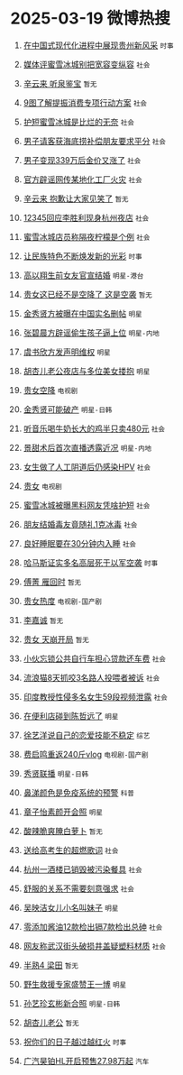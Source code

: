 # 2025-03-19 微博热搜 
1. [在中国式现代化进程中展现贵州新风采](https://m.weibo.cn/search?containerid=100103type%3D1%26t%3D10%26q%3D%23%E5%9C%A8%E4%B8%AD%E5%9B%BD%E5%BC%8F%E7%8E%B0%E4%BB%A3%E5%8C%96%E8%BF%9B%E7%A8%8B%E4%B8%AD%E5%B1%95%E7%8E%B0%E8%B4%B5%E5%B7%9E%E6%96%B0%E9%A3%8E%E9%87%87%23&stream_entry_id=51&isnewpage=1&extparam=seat%3D1%26pos%3D0%26stream_entry_id%3D51%26c_type%3D51%26dgr%3D0%26cate%3D10103%26q%3D%2523%25E5%259C%25A8%25E4%25B8%25AD%25E5%259B%25BD%25E5%25BC%258F%25E7%258E%25B0%25E4%25BB%25A3%25E5%258C%2596%25E8%25BF%259B%25E7%25A8%258B%25E4%25B8%25AD%25E5%25B1%2595%25E7%258E%25B0%25E8%25B4%25B5%25E5%25B7%259E%25E6%2596%25B0%25E9%25A3%258E%25E9%2587%2587%2523%26filter_type%3Drealtimehot%26display_time%3D1742315330%26pre_seqid%3D174231533080904143943113) `时事` 

2. [媒体评蜜雪冰城别把宽容变纵容](https://m.weibo.cn/search?containerid=100103type%3D1%26t%3D10%26q%3D%23%E5%AA%92%E4%BD%93%E8%AF%84%E8%9C%9C%E9%9B%AA%E5%86%B0%E5%9F%8E%E5%88%AB%E6%8A%8A%E5%AE%BD%E5%AE%B9%E5%8F%98%E7%BA%B5%E5%AE%B9%23&stream_entry_id=31&isnewpage=1&extparam=seat%3D1%26pos%3D0%26flag%3D2%26realpos%3D1%26lcate%3D5001%26filter_type%3Drealtimehot%26c_type%3D31%26dgr%3D0%26band_rank%3D1%26cate%3D5001%26stream_entry_id%3D31%26q%3D%2523%25E5%25AA%2592%25E4%25BD%2593%25E8%25AF%2584%25E8%259C%259C%25E9%259B%25AA%25E5%2586%25B0%25E5%259F%258E%25E5%2588%25AB%25E6%258A%258A%25E5%25AE%25BD%25E5%25AE%25B9%25E5%258F%2598%25E7%25BA%25B5%25E5%25AE%25B9%2523%26display_time%3D1742315330%26pre_seqid%3D174231533080904143943113) `社会` 

3. [辛云来 听泉鉴宝](https://m.weibo.cn/search?containerid=100103type%3D1%26t%3D10%26q%3D%E8%BE%9B%E4%BA%91%E6%9D%A5+%E5%90%AC%E6%B3%89%E9%89%B4%E5%AE%9D&stream_entry_id=31&isnewpage=1&extparam=seat%3D1%26pos%3D1%26flag%3D2%26realpos%3D2%26lcate%3D5001%26filter_type%3Drealtimehot%26c_type%3D31%26dgr%3D0%26band_rank%3D2%26cate%3D5001%26stream_entry_id%3D31%26q%3D%25E8%25BE%259B%25E4%25BA%2591%25E6%259D%25A5%2520%25E5%2590%25AC%25E6%25B3%2589%25E9%2589%25B4%25E5%25AE%259D%26display_time%3D1742315330%26pre_seqid%3D174231533080904143943113) `暂无` 

4. [9图了解提振消费专项行动方案](https://m.weibo.cn/search?containerid=100103type%3D1%26t%3D10%26q%3D%239%E5%9B%BE%E4%BA%86%E8%A7%A3%E6%8F%90%E6%8C%AF%E6%B6%88%E8%B4%B9%E4%B8%93%E9%A1%B9%E8%A1%8C%E5%8A%A8%E6%96%B9%E6%A1%88%23&stream_entry_id=31&isnewpage=1&extparam=seat%3D1%26pos%3D2%26flag%3D0%26realpos%3D3%26lcate%3D5001%26filter_type%3Drealtimehot%26c_type%3D31%26dgr%3D0%26band_rank%3D3%26cate%3D5001%26stream_entry_id%3D31%26q%3D%25239%25E5%259B%25BE%25E4%25BA%2586%25E8%25A7%25A3%25E6%258F%2590%25E6%258C%25AF%25E6%25B6%2588%25E8%25B4%25B9%25E4%25B8%2593%25E9%25A1%25B9%25E8%25A1%258C%25E5%258A%25A8%25E6%2596%25B9%25E6%25A1%2588%2523%26display_time%3D1742315330%26pre_seqid%3D174231533080904143943113) `社会` 

5. [护短蜜雪冰城是比烂的无奈](https://m.weibo.cn/search?containerid=100103type%3D1%26t%3D10%26q%3D%23%E6%8A%A4%E7%9F%AD%E8%9C%9C%E9%9B%AA%E5%86%B0%E5%9F%8E%E6%98%AF%E6%AF%94%E7%83%82%E7%9A%84%E6%97%A0%E5%A5%88%23&stream_entry_id=31&isnewpage=1&extparam=seat%3D1%26pos%3D3%26flag%3D1%26realpos%3D4%26lcate%3D5001%26filter_type%3Drealtimehot%26c_type%3D31%26dgr%3D0%26band_rank%3D4%26cate%3D5001%26stream_entry_id%3D31%26q%3D%2523%25E6%258A%25A4%25E7%259F%25AD%25E8%259C%259C%25E9%259B%25AA%25E5%2586%25B0%25E5%259F%258E%25E6%2598%25AF%25E6%25AF%2594%25E7%2583%2582%25E7%259A%2584%25E6%2597%25A0%25E5%25A5%2588%2523%26display_time%3D1742315330%26pre_seqid%3D174231533080904143943113) `社会` 

6. [男子请客获海底捞补偿朋友要求平分](https://m.weibo.cn/search?containerid=100103type%3D1%26t%3D10%26q%3D%23%E7%94%B7%E5%AD%90%E8%AF%B7%E5%AE%A2%E8%8E%B7%E6%B5%B7%E5%BA%95%E6%8D%9E%E8%A1%A5%E5%81%BF%E6%9C%8B%E5%8F%8B%E8%A6%81%E6%B1%82%E5%B9%B3%E5%88%86%23&stream_entry_id=31&isnewpage=1&extparam=seat%3D1%26pos%3D4%26flag%3D0%26realpos%3D5%26lcate%3D5001%26filter_type%3Drealtimehot%26c_type%3D31%26dgr%3D0%26band_rank%3D5%26cate%3D5001%26stream_entry_id%3D31%26q%3D%2523%25E7%2594%25B7%25E5%25AD%2590%25E8%25AF%25B7%25E5%25AE%25A2%25E8%258E%25B7%25E6%25B5%25B7%25E5%25BA%2595%25E6%258D%259E%25E8%25A1%25A5%25E5%2581%25BF%25E6%259C%258B%25E5%258F%258B%25E8%25A6%2581%25E6%25B1%2582%25E5%25B9%25B3%25E5%2588%2586%2523%26display_time%3D1742315330%26pre_seqid%3D174231533080904143943113) `社会` 

7. [男子变现339万后金价又涨了](https://m.weibo.cn/search?containerid=100103type%3D1%26t%3D10%26q%3D%23%E7%94%B7%E5%AD%90%E5%8F%98%E7%8E%B0339%E4%B8%87%E5%90%8E%E9%87%91%E4%BB%B7%E5%8F%88%E6%B6%A8%E4%BA%86%23&stream_entry_id=31&isnewpage=1&extparam=seat%3D1%26pos%3D5%26flag%3D1%26realpos%3D6%26lcate%3D5001%26filter_type%3Drealtimehot%26c_type%3D31%26dgr%3D0%26band_rank%3D6%26cate%3D5001%26stream_entry_id%3D31%26q%3D%2523%25E7%2594%25B7%25E5%25AD%2590%25E5%258F%2598%25E7%258E%25B0339%25E4%25B8%2587%25E5%2590%258E%25E9%2587%2591%25E4%25BB%25B7%25E5%258F%2588%25E6%25B6%25A8%25E4%25BA%2586%2523%26display_time%3D1742315330%26pre_seqid%3D174231533080904143943113) `社会` 

8. [官方辟谣网传某地化工厂火灾](https://m.weibo.cn/search?containerid=100103type%3D1%26t%3D10%26q%3D%23%E5%AE%98%E6%96%B9%E8%BE%9F%E8%B0%A3%E7%BD%91%E4%BC%A0%E6%9F%90%E5%9C%B0%E5%8C%96%E5%B7%A5%E5%8E%82%E7%81%AB%E7%81%BE%23&stream_entry_id=31&isnewpage=1&extparam=seat%3D1%26pos%3D6%26is_ad_pos%3D1%26lcate%3D5001%26filter_type%3Drealtimehot%26stream_entry_id%3D31%26c_type%3D31%26dgr%3D0%26band_rank%3D7%26cate%3D5001%26q%3D%2523%25E5%25AE%2598%25E6%2596%25B9%25E8%25BE%259F%25E8%25B0%25A3%25E7%25BD%2591%25E4%25BC%25A0%25E6%259F%2590%25E5%259C%25B0%25E5%258C%2596%25E5%25B7%25A5%25E5%258E%2582%25E7%2581%25AB%25E7%2581%25BE%2523%26adid%3D279358%26display_time%3D1742315330%26pre_seqid%3D174231533080904143943113) `社会` 

9. [辛云来 抱歉让大家见笑了](https://m.weibo.cn/search?containerid=100103type%3D1%26t%3D10%26q%3D%E8%BE%9B%E4%BA%91%E6%9D%A5+%E6%8A%B1%E6%AD%89%E8%AE%A9%E5%A4%A7%E5%AE%B6%E8%A7%81%E7%AC%91%E4%BA%86&stream_entry_id=31&isnewpage=1&extparam=seat%3D1%26pos%3D7%26flag%3D1%26realpos%3D7%26lcate%3D5001%26filter_type%3Drealtimehot%26c_type%3D31%26dgr%3D0%26band_rank%3D7%26cate%3D5001%26stream_entry_id%3D31%26q%3D%25E8%25BE%259B%25E4%25BA%2591%25E6%259D%25A5%2520%25E6%258A%25B1%25E6%25AD%2589%25E8%25AE%25A9%25E5%25A4%25A7%25E5%25AE%25B6%25E8%25A7%2581%25E7%25AC%2591%25E4%25BA%2586%26display_time%3D1742315330%26pre_seqid%3D174231533080904143943113) `暂无` 

10. [12345回应李胜利现身杭州夜店](https://m.weibo.cn/search?containerid=100103type%3D1%26t%3D10%26q%3D%2312345%E5%9B%9E%E5%BA%94%E6%9D%8E%E8%83%9C%E5%88%A9%E7%8E%B0%E8%BA%AB%E6%9D%AD%E5%B7%9E%E5%A4%9C%E5%BA%97%23&stream_entry_id=31&isnewpage=1&extparam=seat%3D1%26pos%3D8%26flag%3D0%26realpos%3D8%26lcate%3D5001%26filter_type%3Drealtimehot%26c_type%3D31%26dgr%3D0%26band_rank%3D8%26cate%3D5001%26stream_entry_id%3D31%26q%3D%252312345%25E5%259B%259E%25E5%25BA%2594%25E6%259D%258E%25E8%2583%259C%25E5%2588%25A9%25E7%258E%25B0%25E8%25BA%25AB%25E6%259D%25AD%25E5%25B7%259E%25E5%25A4%259C%25E5%25BA%2597%2523%26display_time%3D1742315330%26pre_seqid%3D174231533080904143943113) `社会` 

11. [蜜雪冰城店员称隔夜柠檬是个例](https://m.weibo.cn/search?containerid=100103type%3D1%26t%3D10%26q%3D%23%E8%9C%9C%E9%9B%AA%E5%86%B0%E5%9F%8E%E5%BA%97%E5%91%98%E7%A7%B0%E9%9A%94%E5%A4%9C%E6%9F%A0%E6%AA%AC%E6%98%AF%E4%B8%AA%E4%BE%8B%23&stream_entry_id=31&isnewpage=1&extparam=seat%3D1%26pos%3D9%26flag%3D0%26realpos%3D9%26lcate%3D5001%26filter_type%3Drealtimehot%26c_type%3D31%26dgr%3D0%26band_rank%3D9%26cate%3D5001%26stream_entry_id%3D31%26q%3D%2523%25E8%259C%259C%25E9%259B%25AA%25E5%2586%25B0%25E5%259F%258E%25E5%25BA%2597%25E5%2591%2598%25E7%25A7%25B0%25E9%259A%2594%25E5%25A4%259C%25E6%259F%25A0%25E6%25AA%25AC%25E6%2598%25AF%25E4%25B8%25AA%25E4%25BE%258B%2523%26display_time%3D1742315330%26pre_seqid%3D174231533080904143943113) `社会` 

12. [让民族特色不断焕发新的光彩](https://m.weibo.cn/search?containerid=100103type%3D1%26t%3D10%26q%3D%23%E8%AE%A9%E6%B0%91%E6%97%8F%E7%89%B9%E8%89%B2%E4%B8%8D%E6%96%AD%E7%84%95%E5%8F%91%E6%96%B0%E7%9A%84%E5%85%89%E5%BD%A9%23&stream_entry_id=31&isnewpage=1&extparam=seat%3D1%26pos%3D10%26flag%3D1%26realpos%3D10%26lcate%3D5001%26filter_type%3Drealtimehot%26c_type%3D31%26dgr%3D0%26band_rank%3D10%26cate%3D5001%26stream_entry_id%3D31%26q%3D%2523%25E8%25AE%25A9%25E6%25B0%2591%25E6%2597%258F%25E7%2589%25B9%25E8%2589%25B2%25E4%25B8%258D%25E6%2596%25AD%25E7%2584%2595%25E5%258F%2591%25E6%2596%25B0%25E7%259A%2584%25E5%2585%2589%25E5%25BD%25A9%2523%26display_time%3D1742315330%26pre_seqid%3D174231533080904143943113) `时事` 

13. [高以翔生前女友官宣结婚](https://m.weibo.cn/search?containerid=100103type%3D1%26t%3D10%26q%3D%23%E9%AB%98%E4%BB%A5%E7%BF%94%E7%94%9F%E5%89%8D%E5%A5%B3%E5%8F%8B%E5%AE%98%E5%AE%A3%E7%BB%93%E5%A9%9A%23&stream_entry_id=31&isnewpage=1&extparam=seat%3D1%26pos%3D11%26flag%3D2%26realpos%3D11%26lcate%3D5001%26filter_type%3Drealtimehot%26c_type%3D31%26dgr%3D0%26band_rank%3D11%26cate%3D5001%26stream_entry_id%3D31%26q%3D%2523%25E9%25AB%2598%25E4%25BB%25A5%25E7%25BF%2594%25E7%2594%259F%25E5%2589%258D%25E5%25A5%25B3%25E5%258F%258B%25E5%25AE%2598%25E5%25AE%25A3%25E7%25BB%2593%25E5%25A9%259A%2523%26display_time%3D1742315330%26pre_seqid%3D174231533080904143943113) `明星-港台` 

14. [贵女这已经不是空降了 这是空袭](https://m.weibo.cn/search?containerid=100103type%3D1%26t%3D10%26q%3D%E8%B4%B5%E5%A5%B3%E8%BF%99%E5%B7%B2%E7%BB%8F%E4%B8%8D%E6%98%AF%E7%A9%BA%E9%99%8D%E4%BA%86+%E8%BF%99%E6%98%AF%E7%A9%BA%E8%A2%AD&stream_entry_id=31&isnewpage=1&extparam=seat%3D1%26pos%3D12%26flag%3D2%26realpos%3D12%26lcate%3D5001%26filter_type%3Drealtimehot%26c_type%3D31%26dgr%3D0%26band_rank%3D12%26cate%3D5001%26stream_entry_id%3D31%26q%3D%25E8%25B4%25B5%25E5%25A5%25B3%25E8%25BF%2599%25E5%25B7%25B2%25E7%25BB%258F%25E4%25B8%258D%25E6%2598%25AF%25E7%25A9%25BA%25E9%2599%258D%25E4%25BA%2586%2520%25E8%25BF%2599%25E6%2598%25AF%25E7%25A9%25BA%25E8%25A2%25AD%26display_time%3D1742315330%26pre_seqid%3D174231533080904143943113) `暂无` 

15. [金秀贤方被曝在中国实名删帖](https://m.weibo.cn/search?containerid=100103type%3D1%26t%3D10%26q%3D%23%E9%87%91%E7%A7%80%E8%B4%A4%E6%96%B9%E8%A2%AB%E6%9B%9D%E5%9C%A8%E4%B8%AD%E5%9B%BD%E5%AE%9E%E5%90%8D%E5%88%A0%E5%B8%96%23&stream_entry_id=31&isnewpage=1&extparam=seat%3D1%26pos%3D13%26flag%3D2%26realpos%3D13%26lcate%3D5001%26filter_type%3Drealtimehot%26c_type%3D31%26dgr%3D0%26band_rank%3D13%26cate%3D5001%26stream_entry_id%3D31%26q%3D%2523%25E9%2587%2591%25E7%25A7%2580%25E8%25B4%25A4%25E6%2596%25B9%25E8%25A2%25AB%25E6%259B%259D%25E5%259C%25A8%25E4%25B8%25AD%25E5%259B%25BD%25E5%25AE%259E%25E5%2590%258D%25E5%2588%25A0%25E5%25B8%2596%2523%26display_time%3D1742315330%26pre_seqid%3D174231533080904143943113) `明星` 

16. [张碧晨方辟谣偷生孩子逼上位](https://m.weibo.cn/search?containerid=100103type%3D1%26t%3D10%26q%3D%23%E5%BC%A0%E7%A2%A7%E6%99%A8%E6%96%B9%E8%BE%9F%E8%B0%A3%E5%81%B7%E7%94%9F%E5%AD%A9%E5%AD%90%E9%80%BC%E4%B8%8A%E4%BD%8D%23&stream_entry_id=31&isnewpage=1&extparam=seat%3D1%26pos%3D14%26flag%3D0%26realpos%3D14%26lcate%3D5001%26filter_type%3Drealtimehot%26c_type%3D31%26dgr%3D0%26band_rank%3D14%26cate%3D5001%26stream_entry_id%3D31%26q%3D%2523%25E5%25BC%25A0%25E7%25A2%25A7%25E6%2599%25A8%25E6%2596%25B9%25E8%25BE%259F%25E8%25B0%25A3%25E5%2581%25B7%25E7%2594%259F%25E5%25AD%25A9%25E5%25AD%2590%25E9%2580%25BC%25E4%25B8%258A%25E4%25BD%258D%2523%26display_time%3D1742315330%26pre_seqid%3D174231533080904143943113) `明星-内地` 

17. [虞书欣方发声明维权](https://m.weibo.cn/search?containerid=100103type%3D1%26t%3D10%26q%3D%23%E8%99%9E%E4%B9%A6%E6%AC%A3%E6%96%B9%E5%8F%91%E5%A3%B0%E6%98%8E%E7%BB%B4%E6%9D%83%23&stream_entry_id=31&isnewpage=1&extparam=seat%3D1%26pos%3D15%26flag%3D2%26realpos%3D15%26lcate%3D5001%26filter_type%3Drealtimehot%26c_type%3D31%26dgr%3D0%26band_rank%3D15%26cate%3D5001%26stream_entry_id%3D31%26q%3D%2523%25E8%2599%259E%25E4%25B9%25A6%25E6%25AC%25A3%25E6%2596%25B9%25E5%258F%2591%25E5%25A3%25B0%25E6%2598%258E%25E7%25BB%25B4%25E6%259D%2583%2523%26display_time%3D1742315330%26pre_seqid%3D174231533080904143943113) `明星` 

18. [胡杏儿老公夜店与多位美女搂抱](https://m.weibo.cn/search?containerid=100103type%3D1%26t%3D10%26q%3D%23%E8%83%A1%E6%9D%8F%E5%84%BF%E8%80%81%E5%85%AC%E5%A4%9C%E5%BA%97%E4%B8%8E%E5%A4%9A%E4%BD%8D%E7%BE%8E%E5%A5%B3%E6%90%82%E6%8A%B1%23&stream_entry_id=31&isnewpage=1&extparam=seat%3D1%26pos%3D16%26flag%3D0%26realpos%3D16%26lcate%3D5001%26filter_type%3Drealtimehot%26c_type%3D31%26dgr%3D0%26band_rank%3D16%26cate%3D5001%26stream_entry_id%3D31%26q%3D%2523%25E8%2583%25A1%25E6%259D%258F%25E5%2584%25BF%25E8%2580%2581%25E5%2585%25AC%25E5%25A4%259C%25E5%25BA%2597%25E4%25B8%258E%25E5%25A4%259A%25E4%25BD%258D%25E7%25BE%258E%25E5%25A5%25B3%25E6%2590%2582%25E6%258A%25B1%2523%26display_time%3D1742315330%26pre_seqid%3D174231533080904143943113) `明星` 

19. [贵女空降](https://m.weibo.cn/search?containerid=100103type%3D1%26t%3D10%26q%3D%23%E8%B4%B5%E5%A5%B3%E7%A9%BA%E9%99%8D%23&stream_entry_id=31&isnewpage=1&extparam=seat%3D1%26pos%3D17%26flag%3D0%26realpos%3D17%26lcate%3D5001%26filter_type%3Drealtimehot%26c_type%3D31%26dgr%3D0%26band_rank%3D17%26cate%3D5001%26stream_entry_id%3D31%26q%3D%2523%25E8%25B4%25B5%25E5%25A5%25B3%25E7%25A9%25BA%25E9%2599%258D%2523%26display_time%3D1742315330%26pre_seqid%3D174231533080904143943113) `电视剧` 

20. [金秀贤可能破产](https://m.weibo.cn/search?containerid=100103type%3D1%26t%3D10%26q%3D%23%E9%87%91%E7%A7%80%E8%B4%A4%E5%8F%AF%E8%83%BD%E7%A0%B4%E4%BA%A7%23&stream_entry_id=31&isnewpage=1&extparam=seat%3D1%26pos%3D18%26flag%3D2%26realpos%3D18%26lcate%3D5001%26filter_type%3Drealtimehot%26c_type%3D31%26dgr%3D0%26band_rank%3D18%26cate%3D5001%26stream_entry_id%3D31%26q%3D%2523%25E9%2587%2591%25E7%25A7%2580%25E8%25B4%25A4%25E5%258F%25AF%25E8%2583%25BD%25E7%25A0%25B4%25E4%25BA%25A7%2523%26display_time%3D1742315330%26pre_seqid%3D174231533080904143943113) `明星-日韩` 

21. [听音乐喝牛奶长大的鸡半只卖480元](https://m.weibo.cn/search?containerid=100103type%3D1%26t%3D10%26q%3D%23%E5%90%AC%E9%9F%B3%E4%B9%90%E5%96%9D%E7%89%9B%E5%A5%B6%E9%95%BF%E5%A4%A7%E7%9A%84%E9%B8%A1%E5%8D%8A%E5%8F%AA%E5%8D%96480%E5%85%83%23&stream_entry_id=31&isnewpage=1&extparam=seat%3D1%26pos%3D19%26flag%3D1%26realpos%3D19%26lcate%3D5001%26filter_type%3Drealtimehot%26c_type%3D31%26dgr%3D0%26band_rank%3D19%26cate%3D5001%26stream_entry_id%3D31%26q%3D%2523%25E5%2590%25AC%25E9%259F%25B3%25E4%25B9%2590%25E5%2596%259D%25E7%2589%259B%25E5%25A5%25B6%25E9%2595%25BF%25E5%25A4%25A7%25E7%259A%2584%25E9%25B8%25A1%25E5%258D%258A%25E5%258F%25AA%25E5%258D%2596480%25E5%2585%2583%2523%26display_time%3D1742315330%26pre_seqid%3D174231533080904143943113) `社会` 

22. [景甜术后首次直播透露近况](https://m.weibo.cn/search?containerid=100103type%3D1%26t%3D10%26q%3D%23%E6%99%AF%E7%94%9C%E6%9C%AF%E5%90%8E%E9%A6%96%E6%AC%A1%E7%9B%B4%E6%92%AD%E9%80%8F%E9%9C%B2%E8%BF%91%E5%86%B5%23&stream_entry_id=31&isnewpage=1&extparam=seat%3D1%26pos%3D20%26flag%3D0%26realpos%3D20%26lcate%3D5001%26filter_type%3Drealtimehot%26c_type%3D31%26dgr%3D0%26band_rank%3D20%26cate%3D5001%26stream_entry_id%3D31%26q%3D%2523%25E6%2599%25AF%25E7%2594%259C%25E6%259C%25AF%25E5%2590%258E%25E9%25A6%2596%25E6%25AC%25A1%25E7%259B%25B4%25E6%2592%25AD%25E9%2580%258F%25E9%259C%25B2%25E8%25BF%2591%25E5%2586%25B5%2523%26display_time%3D1742315330%26pre_seqid%3D174231533080904143943113) `明星-内地` 

23. [女生做了人工阴道后仍感染HPV](https://m.weibo.cn/search?containerid=100103type%3D1%26t%3D10%26q%3D%23%E5%A5%B3%E7%94%9F%E5%81%9A%E4%BA%86%E4%BA%BA%E5%B7%A5%E9%98%B4%E9%81%93%E5%90%8E%E4%BB%8D%E6%84%9F%E6%9F%93HPV%23&stream_entry_id=31&isnewpage=1&extparam=seat%3D1%26pos%3D21%26flag%3D0%26realpos%3D21%26lcate%3D5001%26filter_type%3Drealtimehot%26c_type%3D31%26dgr%3D0%26band_rank%3D21%26cate%3D5001%26stream_entry_id%3D31%26q%3D%2523%25E5%25A5%25B3%25E7%2594%259F%25E5%2581%259A%25E4%25BA%2586%25E4%25BA%25BA%25E5%25B7%25A5%25E9%2598%25B4%25E9%2581%2593%25E5%2590%258E%25E4%25BB%258D%25E6%2584%259F%25E6%259F%2593HPV%2523%26display_time%3D1742315330%26pre_seqid%3D174231533080904143943113) `社会` 

24. [贵女](https://m.weibo.cn/search?containerid=100103type%3D1%26t%3D10%26q%3D%E8%B4%B5%E5%A5%B3&stream_entry_id=31&isnewpage=1&extparam=seat%3D1%26pos%3D22%26flag%3D1%26realpos%3D22%26lcate%3D5001%26filter_type%3Drealtimehot%26c_type%3D31%26dgr%3D0%26band_rank%3D22%26cate%3D5001%26stream_entry_id%3D31%26q%3D%25E8%25B4%25B5%25E5%25A5%25B3%26display_time%3D1742315330%26pre_seqid%3D174231533080904143943113) `电视剧` 

25. [蜜雪冰城被曝黑料网友凭啥护短](https://m.weibo.cn/search?containerid=100103type%3D1%26t%3D10%26q%3D%23%E8%9C%9C%E9%9B%AA%E5%86%B0%E5%9F%8E%E8%A2%AB%E6%9B%9D%E9%BB%91%E6%96%99%E7%BD%91%E5%8F%8B%E5%87%AD%E5%95%A5%E6%8A%A4%E7%9F%AD%23&stream_entry_id=31&isnewpage=1&extparam=seat%3D1%26pos%3D23%26flag%3D0%26realpos%3D23%26lcate%3D5001%26filter_type%3Drealtimehot%26c_type%3D31%26dgr%3D0%26band_rank%3D23%26cate%3D5001%26stream_entry_id%3D31%26q%3D%2523%25E8%259C%259C%25E9%259B%25AA%25E5%2586%25B0%25E5%259F%258E%25E8%25A2%25AB%25E6%259B%259D%25E9%25BB%2591%25E6%2596%2599%25E7%25BD%2591%25E5%258F%258B%25E5%2587%25AD%25E5%2595%25A5%25E6%258A%25A4%25E7%259F%25AD%2523%26display_time%3D1742315330%26pre_seqid%3D174231533080904143943113) `社会` 

26. [朋友结婚毒友竟随礼1克冰毒](https://m.weibo.cn/search?containerid=100103type%3D1%26t%3D10%26q%3D%23%E6%9C%8B%E5%8F%8B%E7%BB%93%E5%A9%9A%E6%AF%92%E5%8F%8B%E7%AB%9F%E9%9A%8F%E7%A4%BC1%E5%85%8B%E5%86%B0%E6%AF%92%23&stream_entry_id=31&isnewpage=1&extparam=seat%3D1%26pos%3D24%26flag%3D0%26realpos%3D24%26lcate%3D5001%26filter_type%3Drealtimehot%26c_type%3D31%26dgr%3D0%26band_rank%3D24%26cate%3D5001%26stream_entry_id%3D31%26q%3D%2523%25E6%259C%258B%25E5%258F%258B%25E7%25BB%2593%25E5%25A9%259A%25E6%25AF%2592%25E5%258F%258B%25E7%25AB%259F%25E9%259A%258F%25E7%25A4%25BC1%25E5%2585%258B%25E5%2586%25B0%25E6%25AF%2592%2523%26display_time%3D1742315330%26pre_seqid%3D174231533080904143943113) `社会` 

27. [良好睡眠要在30分钟内入睡](https://m.weibo.cn/search?containerid=100103type%3D1%26t%3D10%26q%3D%23%E8%89%AF%E5%A5%BD%E7%9D%A1%E7%9C%A0%E8%A6%81%E5%9C%A830%E5%88%86%E9%92%9F%E5%86%85%E5%85%A5%E7%9D%A1%23&stream_entry_id=31&isnewpage=1&extparam=seat%3D1%26pos%3D25%26flag%3D1%26realpos%3D25%26lcate%3D5001%26filter_type%3Drealtimehot%26c_type%3D31%26dgr%3D0%26band_rank%3D25%26cate%3D5001%26stream_entry_id%3D31%26q%3D%2523%25E8%2589%25AF%25E5%25A5%25BD%25E7%259D%25A1%25E7%259C%25A0%25E8%25A6%2581%25E5%259C%25A830%25E5%2588%2586%25E9%2592%259F%25E5%2586%2585%25E5%2585%25A5%25E7%259D%25A1%2523%26display_time%3D1742315330%26pre_seqid%3D174231533080904143943113) `社会` 

28. [哈马斯证实多名高层死于以军空袭](https://m.weibo.cn/search?containerid=100103type%3D1%26t%3D10%26q%3D%23%E5%93%88%E9%A9%AC%E6%96%AF%E8%AF%81%E5%AE%9E%E5%A4%9A%E5%90%8D%E9%AB%98%E5%B1%82%E6%AD%BB%E4%BA%8E%E4%BB%A5%E5%86%9B%E7%A9%BA%E8%A2%AD%23&stream_entry_id=31&isnewpage=1&extparam=seat%3D1%26pos%3D26%26flag%3D1%26realpos%3D26%26lcate%3D5001%26filter_type%3Drealtimehot%26c_type%3D31%26dgr%3D0%26band_rank%3D26%26cate%3D5001%26stream_entry_id%3D31%26q%3D%2523%25E5%2593%2588%25E9%25A9%25AC%25E6%2596%25AF%25E8%25AF%2581%25E5%25AE%259E%25E5%25A4%259A%25E5%2590%258D%25E9%25AB%2598%25E5%25B1%2582%25E6%25AD%25BB%25E4%25BA%258E%25E4%25BB%25A5%25E5%2586%259B%25E7%25A9%25BA%25E8%25A2%25AD%2523%26display_time%3D1742315330%26pre_seqid%3D174231533080904143943113) `时事` 

29. [傅菁 雁回时](https://m.weibo.cn/search?containerid=100103type%3D1%26t%3D10%26q%3D%E5%82%85%E8%8F%81+%E9%9B%81%E5%9B%9E%E6%97%B6&stream_entry_id=31&isnewpage=1&extparam=seat%3D1%26pos%3D27%26flag%3D0%26realpos%3D27%26lcate%3D5001%26filter_type%3Drealtimehot%26c_type%3D31%26dgr%3D0%26band_rank%3D27%26cate%3D5001%26stream_entry_id%3D31%26q%3D%25E5%2582%2585%25E8%258F%2581%2520%25E9%259B%2581%25E5%259B%259E%25E6%2597%25B6%26display_time%3D1742315330%26pre_seqid%3D174231533080904143943113) `暂无` 

30. [贵女热度](https://m.weibo.cn/search?containerid=100103type%3D1%26t%3D10%26q%3D%E8%B4%B5%E5%A5%B3%E7%83%AD%E5%BA%A6&stream_entry_id=31&isnewpage=1&extparam=seat%3D1%26pos%3D28%26flag%3D1%26realpos%3D28%26lcate%3D5001%26filter_type%3Drealtimehot%26c_type%3D31%26dgr%3D0%26band_rank%3D28%26cate%3D5001%26stream_entry_id%3D31%26q%3D%25E8%25B4%25B5%25E5%25A5%25B3%25E7%2583%25AD%25E5%25BA%25A6%26display_time%3D1742315330%26pre_seqid%3D174231533080904143943113) `电视剧-国产剧` 

31. [李嘉诚](https://m.weibo.cn/search?containerid=100103type%3D1%26t%3D10%26q%3D%E6%9D%8E%E5%98%89%E8%AF%9A&stream_entry_id=31&isnewpage=1&extparam=seat%3D1%26pos%3D29%26flag%3D0%26realpos%3D29%26lcate%3D5001%26filter_type%3Drealtimehot%26c_type%3D31%26dgr%3D0%26band_rank%3D29%26cate%3D5001%26stream_entry_id%3D31%26q%3D%25E6%259D%258E%25E5%2598%2589%25E8%25AF%259A%26display_time%3D1742315330%26pre_seqid%3D174231533080904143943113) `暂无` 

32. [贵女 天崩开局](https://m.weibo.cn/search?containerid=100103type%3D1%26t%3D10%26q%3D%E8%B4%B5%E5%A5%B3+%E5%A4%A9%E5%B4%A9%E5%BC%80%E5%B1%80&stream_entry_id=31&isnewpage=1&extparam=seat%3D1%26pos%3D30%26flag%3D0%26realpos%3D30%26lcate%3D5001%26filter_type%3Drealtimehot%26c_type%3D31%26dgr%3D0%26band_rank%3D30%26cate%3D5001%26stream_entry_id%3D31%26q%3D%25E8%25B4%25B5%25E5%25A5%25B3%2520%25E5%25A4%25A9%25E5%25B4%25A9%25E5%25BC%2580%25E5%25B1%2580%26display_time%3D1742315330%26pre_seqid%3D174231533080904143943113) `暂无` 

33. [小伙忘锁公共自行车担心贷款还车费](https://m.weibo.cn/search?containerid=100103type%3D1%26t%3D10%26q%3D%23%E5%B0%8F%E4%BC%99%E5%BF%98%E9%94%81%E5%85%AC%E5%85%B1%E8%87%AA%E8%A1%8C%E8%BD%A6%E6%8B%85%E5%BF%83%E8%B4%B7%E6%AC%BE%E8%BF%98%E8%BD%A6%E8%B4%B9%23&stream_entry_id=31&isnewpage=1&extparam=seat%3D1%26pos%3D31%26flag%3D0%26realpos%3D31%26lcate%3D5001%26filter_type%3Drealtimehot%26c_type%3D31%26dgr%3D0%26band_rank%3D31%26cate%3D5001%26stream_entry_id%3D31%26q%3D%2523%25E5%25B0%258F%25E4%25BC%2599%25E5%25BF%2598%25E9%2594%2581%25E5%2585%25AC%25E5%2585%25B1%25E8%2587%25AA%25E8%25A1%258C%25E8%25BD%25A6%25E6%258B%2585%25E5%25BF%2583%25E8%25B4%25B7%25E6%25AC%25BE%25E8%25BF%2598%25E8%25BD%25A6%25E8%25B4%25B9%2523%26display_time%3D1742315330%26pre_seqid%3D174231533080904143943113) `社会` 

34. [流浪猫8天抓咬3名路人投喂者被诉](https://m.weibo.cn/search?containerid=100103type%3D1%26t%3D10%26q%3D%23%E6%B5%81%E6%B5%AA%E7%8C%AB8%E5%A4%A9%E6%8A%93%E5%92%AC3%E5%90%8D%E8%B7%AF%E4%BA%BA%E6%8A%95%E5%96%82%E8%80%85%E8%A2%AB%E8%AF%89%23&stream_entry_id=31&isnewpage=1&extparam=seat%3D1%26pos%3D32%26flag%3D0%26realpos%3D32%26lcate%3D5001%26filter_type%3Drealtimehot%26c_type%3D31%26dgr%3D0%26band_rank%3D32%26cate%3D5001%26stream_entry_id%3D31%26q%3D%2523%25E6%25B5%2581%25E6%25B5%25AA%25E7%258C%25AB8%25E5%25A4%25A9%25E6%258A%2593%25E5%2592%25AC3%25E5%2590%258D%25E8%25B7%25AF%25E4%25BA%25BA%25E6%258A%2595%25E5%2596%2582%25E8%2580%2585%25E8%25A2%25AB%25E8%25AF%2589%2523%26display_time%3D1742315330%26pre_seqid%3D174231533080904143943113) `社会` 

35. [印度教授性侵多名女生59段视频泄露](https://m.weibo.cn/search?containerid=100103type%3D1%26t%3D10%26q%3D%23%E5%8D%B0%E5%BA%A6%E6%95%99%E6%8E%88%E6%80%A7%E4%BE%B5%E5%A4%9A%E5%90%8D%E5%A5%B3%E7%94%9F59%E6%AE%B5%E8%A7%86%E9%A2%91%E6%B3%84%E9%9C%B2%23&stream_entry_id=31&isnewpage=1&extparam=seat%3D1%26pos%3D33%26flag%3D0%26realpos%3D33%26lcate%3D5001%26filter_type%3Drealtimehot%26c_type%3D31%26dgr%3D0%26band_rank%3D33%26cate%3D5001%26stream_entry_id%3D31%26q%3D%2523%25E5%258D%25B0%25E5%25BA%25A6%25E6%2595%2599%25E6%258E%2588%25E6%2580%25A7%25E4%25BE%25B5%25E5%25A4%259A%25E5%2590%258D%25E5%25A5%25B3%25E7%2594%259F59%25E6%25AE%25B5%25E8%25A7%2586%25E9%25A2%2591%25E6%25B3%2584%25E9%259C%25B2%2523%26display_time%3D1742315330%26pre_seqid%3D174231533080904143943113) `社会` 

36. [在便利店碰到陈哲远了](https://m.weibo.cn/search?containerid=100103type%3D1%26t%3D10%26q%3D%23%E5%9C%A8%E4%BE%BF%E5%88%A9%E5%BA%97%E7%A2%B0%E5%88%B0%E9%99%88%E5%93%B2%E8%BF%9C%E4%BA%86%23&stream_entry_id=31&isnewpage=1&extparam=seat%3D1%26pos%3D34%26flag%3D1%26realpos%3D34%26lcate%3D5001%26filter_type%3Drealtimehot%26c_type%3D31%26dgr%3D0%26band_rank%3D34%26cate%3D5001%26stream_entry_id%3D31%26q%3D%2523%25E5%259C%25A8%25E4%25BE%25BF%25E5%2588%25A9%25E5%25BA%2597%25E7%25A2%25B0%25E5%2588%25B0%25E9%2599%2588%25E5%2593%25B2%25E8%25BF%259C%25E4%25BA%2586%2523%26display_time%3D1742315330%26pre_seqid%3D174231533080904143943113) `明星` 

37. [徐艺洋说自己的恋爱技能不稳定](https://m.weibo.cn/search?containerid=100103type%3D1%26t%3D10%26q%3D%E5%BE%90%E8%89%BA%E6%B4%8B%E8%AF%B4%E8%87%AA%E5%B7%B1%E7%9A%84%E6%81%8B%E7%88%B1%E6%8A%80%E8%83%BD%E4%B8%8D%E7%A8%B3%E5%AE%9A&stream_entry_id=31&isnewpage=1&extparam=seat%3D1%26pos%3D35%26flag%3D0%26realpos%3D35%26lcate%3D5001%26filter_type%3Drealtimehot%26c_type%3D31%26dgr%3D0%26band_rank%3D35%26cate%3D5001%26stream_entry_id%3D31%26q%3D%25E5%25BE%2590%25E8%2589%25BA%25E6%25B4%258B%25E8%25AF%25B4%25E8%2587%25AA%25E5%25B7%25B1%25E7%259A%2584%25E6%2581%258B%25E7%2588%25B1%25E6%258A%2580%25E8%2583%25BD%25E4%25B8%258D%25E7%25A8%25B3%25E5%25AE%259A%26display_time%3D1742315330%26pre_seqid%3D174231533080904143943113) `综艺` 

38. [费启鸣重返240斤vlog](https://m.weibo.cn/search?containerid=100103type%3D1%26t%3D10%26q%3D%E8%B4%B9%E5%90%AF%E9%B8%A3%E9%87%8D%E8%BF%94240%E6%96%A4vlog&stream_entry_id=31&isnewpage=1&extparam=seat%3D1%26pos%3D36%26flag%3D0%26realpos%3D36%26lcate%3D5001%26filter_type%3Drealtimehot%26c_type%3D31%26dgr%3D0%26band_rank%3D36%26cate%3D5001%26stream_entry_id%3D31%26q%3D%25E8%25B4%25B9%25E5%2590%25AF%25E9%25B8%25A3%25E9%2587%258D%25E8%25BF%2594240%25E6%2596%25A4vlog%26display_time%3D1742315330%26pre_seqid%3D174231533080904143943113) `电视剧-国产剧` 

39. [秀贤联播](https://m.weibo.cn/search?containerid=100103type%3D1%26t%3D10%26q%3D%23%E7%A7%80%E8%B4%A4%E8%81%94%E6%92%AD%23&stream_entry_id=31&isnewpage=1&extparam=seat%3D1%26pos%3D37%26flag%3D0%26realpos%3D37%26lcate%3D5001%26filter_type%3Drealtimehot%26c_type%3D31%26dgr%3D0%26band_rank%3D37%26cate%3D5001%26stream_entry_id%3D31%26q%3D%2523%25E7%25A7%2580%25E8%25B4%25A4%25E8%2581%2594%25E6%2592%25AD%2523%26display_time%3D1742315330%26pre_seqid%3D174231533080904143943113) `明星-日韩` 

40. [鼻涕颜色是免疫系统的预警](https://m.weibo.cn/search?containerid=100103type%3D1%26t%3D10%26q%3D%23%E9%BC%BB%E6%B6%95%E9%A2%9C%E8%89%B2%E6%98%AF%E5%85%8D%E7%96%AB%E7%B3%BB%E7%BB%9F%E7%9A%84%E9%A2%84%E8%AD%A6%23&stream_entry_id=31&isnewpage=1&extparam=seat%3D1%26pos%3D38%26flag%3D0%26realpos%3D38%26lcate%3D5001%26filter_type%3Drealtimehot%26c_type%3D31%26dgr%3D0%26band_rank%3D38%26cate%3D5001%26stream_entry_id%3D31%26q%3D%2523%25E9%25BC%25BB%25E6%25B6%2595%25E9%25A2%259C%25E8%2589%25B2%25E6%2598%25AF%25E5%2585%258D%25E7%2596%25AB%25E7%25B3%25BB%25E7%25BB%259F%25E7%259A%2584%25E9%25A2%2584%25E8%25AD%25A6%2523%26display_time%3D1742315330%26pre_seqid%3D174231533080904143943113) `科普` 

41. [章子怡素颜开会照](https://m.weibo.cn/search?containerid=100103type%3D1%26t%3D10%26q%3D%23%E7%AB%A0%E5%AD%90%E6%80%A1%E7%B4%A0%E9%A2%9C%E5%BC%80%E4%BC%9A%E7%85%A7%23&stream_entry_id=31&isnewpage=1&extparam=seat%3D1%26pos%3D39%26flag%3D0%26realpos%3D39%26lcate%3D5001%26filter_type%3Drealtimehot%26c_type%3D31%26dgr%3D0%26band_rank%3D39%26cate%3D5001%26stream_entry_id%3D31%26q%3D%2523%25E7%25AB%25A0%25E5%25AD%2590%25E6%2580%25A1%25E7%25B4%25A0%25E9%25A2%259C%25E5%25BC%2580%25E4%25BC%259A%25E7%2585%25A7%2523%26display_time%3D1742315330%26pre_seqid%3D174231533080904143943113) `明星` 

42. [酸辣脆爽腌白萝卜](https://m.weibo.cn/search?containerid=100103type%3D1%26t%3D10%26q%3D%E9%85%B8%E8%BE%A3%E8%84%86%E7%88%BD%E8%85%8C%E7%99%BD%E8%90%9D%E5%8D%9C&stream_entry_id=31&isnewpage=1&extparam=seat%3D1%26pos%3D40%26flag%3D1%26realpos%3D40%26lcate%3D5001%26filter_type%3Drealtimehot%26c_type%3D31%26dgr%3D0%26band_rank%3D40%26cate%3D5001%26stream_entry_id%3D31%26q%3D%25E9%2585%25B8%25E8%25BE%25A3%25E8%2584%2586%25E7%2588%25BD%25E8%2585%258C%25E7%2599%25BD%25E8%2590%259D%25E5%258D%259C%26display_time%3D1742315330%26pre_seqid%3D174231533080904143943113) `暂无` 

43. [送给高考生的超燃歌词](https://m.weibo.cn/search?containerid=100103type%3D1%26t%3D10%26q%3D%23%E9%80%81%E7%BB%99%E9%AB%98%E8%80%83%E7%94%9F%E7%9A%84%E8%B6%85%E7%87%83%E6%AD%8C%E8%AF%8D%23&stream_entry_id=31&isnewpage=1&extparam=seat%3D1%26pos%3D41%26flag%3D1%26realpos%3D41%26lcate%3D5001%26filter_type%3Drealtimehot%26c_type%3D31%26dgr%3D0%26band_rank%3D41%26cate%3D5001%26stream_entry_id%3D31%26q%3D%2523%25E9%2580%2581%25E7%25BB%2599%25E9%25AB%2598%25E8%2580%2583%25E7%2594%259F%25E7%259A%2584%25E8%25B6%2585%25E7%2587%2583%25E6%25AD%258C%25E8%25AF%258D%2523%26display_time%3D1742315330%26pre_seqid%3D174231533080904143943113) `社会` 

44. [杭州一酒楼已销毁被污染餐具](https://m.weibo.cn/search?containerid=100103type%3D1%26t%3D10%26q%3D%23%E6%9D%AD%E5%B7%9E%E4%B8%80%E9%85%92%E6%A5%BC%E5%B7%B2%E9%94%80%E6%AF%81%E8%A2%AB%E6%B1%A1%E6%9F%93%E9%A4%90%E5%85%B7%23&stream_entry_id=31&isnewpage=1&extparam=seat%3D1%26pos%3D42%26flag%3D0%26realpos%3D42%26lcate%3D5001%26filter_type%3Drealtimehot%26c_type%3D31%26dgr%3D0%26band_rank%3D42%26cate%3D5001%26stream_entry_id%3D31%26q%3D%2523%25E6%259D%25AD%25E5%25B7%259E%25E4%25B8%2580%25E9%2585%2592%25E6%25A5%25BC%25E5%25B7%25B2%25E9%2594%2580%25E6%25AF%2581%25E8%25A2%25AB%25E6%25B1%25A1%25E6%259F%2593%25E9%25A4%2590%25E5%2585%25B7%2523%26display_time%3D1742315330%26pre_seqid%3D174231533080904143943113) `社会` 

45. [舒服的关系不需要刻意强求](https://m.weibo.cn/search?containerid=100103type%3D1%26t%3D10%26q%3D%23%E8%88%92%E6%9C%8D%E7%9A%84%E5%85%B3%E7%B3%BB%E4%B8%8D%E9%9C%80%E8%A6%81%E5%88%BB%E6%84%8F%E5%BC%BA%E6%B1%82%23&stream_entry_id=31&isnewpage=1&extparam=seat%3D1%26pos%3D43%26flag%3D1%26realpos%3D43%26lcate%3D5001%26filter_type%3Drealtimehot%26c_type%3D31%26dgr%3D0%26band_rank%3D43%26cate%3D5001%26stream_entry_id%3D31%26q%3D%2523%25E8%2588%2592%25E6%259C%258D%25E7%259A%2584%25E5%2585%25B3%25E7%25B3%25BB%25E4%25B8%258D%25E9%259C%2580%25E8%25A6%2581%25E5%2588%25BB%25E6%2584%258F%25E5%25BC%25BA%25E6%25B1%2582%2523%26display_time%3D1742315330%26pre_seqid%3D174231533080904143943113) `社会` 

46. [吴映洁女儿小名叫妹子](https://m.weibo.cn/search?containerid=100103type%3D1%26t%3D10%26q%3D%23%E5%90%B4%E6%98%A0%E6%B4%81%E5%A5%B3%E5%84%BF%E5%B0%8F%E5%90%8D%E5%8F%AB%E5%A6%B9%E5%AD%90%23&stream_entry_id=31&isnewpage=1&extparam=seat%3D1%26pos%3D44%26flag%3D1%26realpos%3D44%26lcate%3D5001%26filter_type%3Drealtimehot%26c_type%3D31%26dgr%3D0%26band_rank%3D44%26cate%3D5001%26stream_entry_id%3D31%26q%3D%2523%25E5%2590%25B4%25E6%2598%25A0%25E6%25B4%2581%25E5%25A5%25B3%25E5%2584%25BF%25E5%25B0%258F%25E5%2590%258D%25E5%258F%25AB%25E5%25A6%25B9%25E5%25AD%2590%2523%26display_time%3D1742315330%26pre_seqid%3D174231533080904143943113) `明星` 

47. [零添加酱油12款检出镉7款检出总砷](https://m.weibo.cn/search?containerid=100103type%3D1%26t%3D10%26q%3D%23%E9%9B%B6%E6%B7%BB%E5%8A%A0%E9%85%B1%E6%B2%B912%E6%AC%BE%E6%A3%80%E5%87%BA%E9%95%897%E6%AC%BE%E6%A3%80%E5%87%BA%E6%80%BB%E7%A0%B7%23&stream_entry_id=31&isnewpage=1&extparam=seat%3D1%26pos%3D45%26flag%3D0%26realpos%3D45%26lcate%3D5001%26filter_type%3Drealtimehot%26c_type%3D31%26dgr%3D0%26band_rank%3D45%26cate%3D5001%26stream_entry_id%3D31%26q%3D%2523%25E9%259B%25B6%25E6%25B7%25BB%25E5%258A%25A0%25E9%2585%25B1%25E6%25B2%25B912%25E6%25AC%25BE%25E6%25A3%2580%25E5%2587%25BA%25E9%2595%25897%25E6%25AC%25BE%25E6%25A3%2580%25E5%2587%25BA%25E6%2580%25BB%25E7%25A0%25B7%2523%26display_time%3D1742315330%26pre_seqid%3D174231533080904143943113) `社会` 

48. [网友称武汉街头破损井盖疑塑料材质](https://m.weibo.cn/search?containerid=100103type%3D1%26t%3D10%26q%3D%23%E7%BD%91%E5%8F%8B%E7%A7%B0%E6%AD%A6%E6%B1%89%E8%A1%97%E5%A4%B4%E7%A0%B4%E6%8D%9F%E4%BA%95%E7%9B%96%E7%96%91%E5%A1%91%E6%96%99%E6%9D%90%E8%B4%A8%23&stream_entry_id=31&isnewpage=1&extparam=seat%3D1%26pos%3D46%26flag%3D1%26realpos%3D46%26lcate%3D5001%26filter_type%3Drealtimehot%26c_type%3D31%26dgr%3D0%26band_rank%3D46%26cate%3D5001%26stream_entry_id%3D31%26q%3D%2523%25E7%25BD%2591%25E5%258F%258B%25E7%25A7%25B0%25E6%25AD%25A6%25E6%25B1%2589%25E8%25A1%2597%25E5%25A4%25B4%25E7%25A0%25B4%25E6%258D%259F%25E4%25BA%2595%25E7%259B%2596%25E7%2596%2591%25E5%25A1%2591%25E6%2596%2599%25E6%259D%2590%25E8%25B4%25A8%2523%26display_time%3D1742315330%26pre_seqid%3D174231533080904143943113) `社会` 

49. [半熟4 梁田](https://m.weibo.cn/search?containerid=100103type%3D1%26t%3D10%26q%3D%E5%8D%8A%E7%86%9F4+%E6%A2%81%E7%94%B0&stream_entry_id=31&isnewpage=1&extparam=seat%3D1%26pos%3D47%26flag%3D0%26realpos%3D47%26lcate%3D5001%26filter_type%3Drealtimehot%26c_type%3D31%26dgr%3D0%26band_rank%3D47%26cate%3D5001%26stream_entry_id%3D31%26q%3D%25E5%258D%258A%25E7%2586%259F4%2520%25E6%25A2%2581%25E7%2594%25B0%26display_time%3D1742315330%26pre_seqid%3D174231533080904143943113) `暂无` 

50. [野生救援专家盛赞王一博](https://m.weibo.cn/search?containerid=100103type%3D1%26t%3D10%26q%3D%23%E9%87%8E%E7%94%9F%E6%95%91%E6%8F%B4%E4%B8%93%E5%AE%B6%E7%9B%9B%E8%B5%9E%E7%8E%8B%E4%B8%80%E5%8D%9A%23&stream_entry_id=31&isnewpage=1&extparam=seat%3D1%26pos%3D48%26flag%3D0%26realpos%3D48%26lcate%3D5001%26filter_type%3Drealtimehot%26c_type%3D31%26dgr%3D0%26band_rank%3D48%26cate%3D5001%26stream_entry_id%3D31%26q%3D%2523%25E9%2587%258E%25E7%2594%259F%25E6%2595%2591%25E6%258F%25B4%25E4%25B8%2593%25E5%25AE%25B6%25E7%259B%259B%25E8%25B5%259E%25E7%258E%258B%25E4%25B8%2580%25E5%258D%259A%2523%26display_time%3D1742315330%26pre_seqid%3D174231533080904143943113) `明星` 

51. [孙艺珍玄彬新合照](https://m.weibo.cn/search?containerid=100103type%3D1%26t%3D10%26q%3D%23%E5%AD%99%E8%89%BA%E7%8F%8D%E7%8E%84%E5%BD%AC%E6%96%B0%E5%90%88%E7%85%A7%23&stream_entry_id=31&isnewpage=1&extparam=seat%3D1%26pos%3D49%26flag%3D0%26realpos%3D49%26lcate%3D5001%26filter_type%3Drealtimehot%26c_type%3D31%26dgr%3D0%26band_rank%3D49%26cate%3D5001%26stream_entry_id%3D31%26q%3D%2523%25E5%25AD%2599%25E8%2589%25BA%25E7%258F%258D%25E7%258E%2584%25E5%25BD%25AC%25E6%2596%25B0%25E5%2590%2588%25E7%2585%25A7%2523%26display_time%3D1742315330%26pre_seqid%3D174231533080904143943113) `明星-日韩` 

52. [胡杏儿老公](https://m.weibo.cn/search?containerid=100103type%3D1%26t%3D10%26q%3D%E8%83%A1%E6%9D%8F%E5%84%BF%E8%80%81%E5%85%AC&stream_entry_id=31&isnewpage=1&extparam=seat%3D1%26pos%3D50%26flag%3D0%26realpos%3D50%26lcate%3D5001%26filter_type%3Drealtimehot%26c_type%3D31%26dgr%3D0%26band_rank%3D50%26cate%3D5001%26stream_entry_id%3D31%26q%3D%25E8%2583%25A1%25E6%259D%258F%25E5%2584%25BF%25E8%2580%2581%25E5%2585%25AC%26display_time%3D1742315330%26pre_seqid%3D174231533080904143943113) `暂无` 

53. [祝你们的日子越过越红火](https://m.weibo.cn/search?containerid=100103type%3D1%26t%3D10%26q%3D%23%E7%A5%9D%E4%BD%A0%E4%BB%AC%E7%9A%84%E6%97%A5%E5%AD%90%E8%B6%8A%E8%BF%87%E8%B6%8A%E7%BA%A2%E7%81%AB%23&stream_entry_id=51&isnewpage=1&extparam=seat%3D1%26stream_entry_id%3D51%26c_type%3D51%26q%3D%2523%25E7%25A5%259D%25E4%25BD%25A0%25E4%25BB%25AC%25E7%259A%2584%25E6%2597%25A5%25E5%25AD%2590%25E8%25B6%258A%25E8%25BF%2587%25E8%25B6%258A%25E7%25BA%25A2%25E7%2581%25AB%2523%26cate%3D10103%26dgr%3D0%26pos%3D0%26filter_type%3Drealtimehot%26display_time%3D1742315304%26pre_seqid%3D17423153040830236194035) `时事` 

54. [广汽昊铂HL开启预售27.98万起](https://m.weibo.cn/search?containerid=100103type%3D1%26t%3D10%26q%3D%23%E5%B9%BF%E6%B1%BD%E6%98%8A%E9%93%82HL%E5%BC%80%E5%90%AF%E9%A2%84%E5%94%AE27.98%E4%B8%87%E8%B5%B7%23&stream_entry_id=31&isnewpage=1&extparam=seat%3D1%26q%3D%2523%25E5%25B9%25BF%25E6%25B1%25BD%25E6%2598%258A%25E9%2593%2582HL%25E5%25BC%2580%25E5%2590%25AF%25E9%25A2%2584%25E5%2594%25AE27.98%25E4%25B8%2587%25E8%25B5%25B7%2523%26pos%3D3%26adid%3D279419%26c_type%3D31%26cate%3D5001%26is_ad_pos%3D1%26topic_ad%3D1%26lcate%3D5001%26stream_entry_id%3D31%26band_rank%3D4%26dgr%3D0%26filter_type%3Drealtimehot%26display_time%3D1742315274%26pre_seqid%3D17423152747119330629339) `汽车` 
